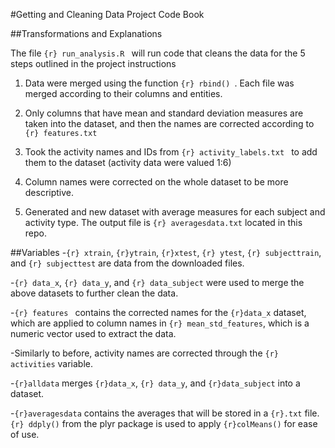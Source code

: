 #Getting and Cleaning Data Project Code Book

##Transformations and Explanations

The file ```{r} run_analysis.R ``` will run code that cleans the data for the 5 
steps outlined in the project instructions

1. Data were merged using the function ```{r} rbind() ```. Each file was merged according 
to their columns and entities.

2. Only columns that have mean and standard deviation measures are taken into the dataset, and then the names are corrected according to ```{r} features.txt ```

3. Took the activity names and IDs from ```{r} activity_labels.txt ``` to add them to the dataset (activity data were valued 1:6)

4. Column names were corrected on the whole dataset to be more descriptive.

5. Generated and new dataset with average measures for each subject and activity type. The output file is ```{r} averagesdata.txt``` located in this repo. 

##Variables
-```{r} xtrain```, ```{r}ytrain```, ```{r}xtest```, ```{r} ytest```, ```{r} subjecttrain```, and ```{r} subjecttest``` are data from the downloaded files.

-```{r} data_x```, ```{r} data_y```, and ```{r} data_subject``` were used to merge the above datasets to further clean the data.

-```{r} features ``` contains the corrected names for the ```{r}data_x``` dataset, which are applied to column names in ```{r} mean_std_features```, which is a numeric vector used to extract the data.

-Similarly to before, activity names are corrected through the ```{r} activities``` variable.

-```{r}alldata``` merges ```{r}data_x```, ```{r} data_y```, and ```{r}data_subject``` into a dataset.

-```{r}averagesdata``` contains the averages that will be stored in a ```{r}.txt``` file. ```{r} ddply()``` from the plyr package is used to apply ```{r}colMeans()``` for ease of use.
